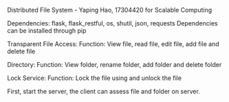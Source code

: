 Distributed File System - Yaping Hao, 17304420 for Scalable Computing

Dependencies: flask, flask_restful, os, shutil, json, requests Dependencies can be installed through pip

Transparent File Access: Function: View file, read file, edit file, add file and delete file

Directory: Function: View folder, rename folder, add folder and delete folder

Lock Service: Function: Lock the file using and unlock the file

First, start the server, the client can assess file and folder on server.
